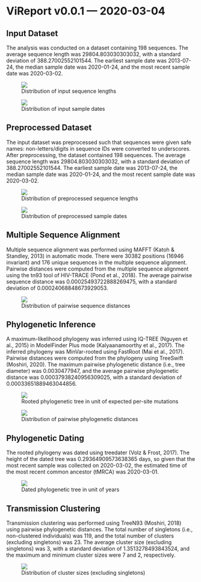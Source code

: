 # ViReport v0.0.1 &mdash; 2020-03-04

## Input Dataset
The analysis was conducted on a dataset containing 198 sequences.
The average sequence length was 29804.803030303032,
with a standard deviation of 388.27002552101544.
The earliest sample date was 2013-07-24,
the median sample date was 2020-01-24,
and the most recent sample date was 2020-03-02.


<figure>
<img src="./report_files/figs/input_sequence_lengths.png" width="auto" height="auto" style="max-width:75%;">
<figcaption>Distribution of input sequence lengths</figcaption>
</figure>



<figure>
<img src="./report_files/figs/input_sample_dates.png" width="auto" height="auto" style="max-width:75%;">
<figcaption>Distribution of input sample dates</figcaption>
</figure>


## Preprocessed Dataset
The input dataset was preprocessed such that sequences were given safe names: non-letters/digits in sequence IDs were converted to underscores.
After preprocessing, the dataset contained 198 sequences.
The average sequence length was 29804.803030303032,
with a standard deviation of 388.27002552101544.
The earliest sample date was 2013-07-24,
the median sample date was 2020-01-24,
and the most recent sample date was 2020-03-02.


<figure>
<img src="./report_files/figs/processed_sequence_lengths.png" width="auto" height="auto" style="max-width:75%;">
<figcaption>Distribution of preprocessed sequence lengths</figcaption>
</figure>



<figure>
<img src="./report_files/figs/processed_sample_dates.png" width="auto" height="auto" style="max-width:75%;">
<figcaption>Distribution of preprocessed sample dates</figcaption>
</figure>


## Multiple Sequence Alignment
Multiple sequence alignment was performed using MAFFT (Katoh & Standley, 2013) in automatic mode.
There were 30382 positions (16946 invariant) and 176 unique sequences in the multiple sequence alignment.
Pairwise distances were computed from the multiple sequence alignment using the tn93 tool of HIV-TRACE (Pond et al., 2018).
The average pairwise sequence distance was 0.00025493722888269475,
with a standard deviation of 0.00024068848673929053.


<figure>
<img src="./report_files/figs/pairwise_distances_sequences.png" width="auto" height="auto" style="max-width:75%;">
<figcaption>Distribution of pairwise sequence distances</figcaption>
</figure>


## Phylogenetic Inference
A maximum-likelihood phylogeny was inferred using IQ-TREE (Nguyen et al., 2015) in ModelFinder Plus mode (Kalyaanamoorthy et al., 2017).
The inferred phylogeny was MinVar-rooted using FastRoot (Mai et al., 2017).
Pairwise distances were computed from the phylogeny using TreeSwift (Moshiri, 2020).
The maximum pairwise phylogenetic distance (i.e., tree diameter) was 0.0030477947,
and the average pairwise phylogenetic distance was 0.00037938240956309025,
with a standard deviation of 0.00033651889463044856.


<figure>
<img src="./report_files/figs/tree_mutations.png" width="auto" height="auto" style="max-width:100%;max-height:100%;">
<figcaption>Rooted phylogenetic tree in unit of expected per-site mutations</figcaption>
</figure>



<figure>
<img src="./report_files/figs/pairwise_distances_tree.png" width="auto" height="auto" style="max-width:75%;">
<figcaption>Distribution of pairwise phylogenetic distances</figcaption>
</figure>


## Phylogenetic Dating
The rooted phylogeny was dated using treedater (Volz & Frost, 2017).
The height of the dated tree was 0.29364909573638365 days,
so given that the most recent sample was collected on 2020-03-02,
the estimated time of the most recent common ancestor (tMRCA) was 2020-03-01.


<figure>
<img src="./report_files/figs/tree_time.png" width="auto" height="auto" style="max-width:100%;max-height:100%;">
<figcaption>Dated phylogenetic tree in unit of years</figcaption>
</figure>


## Transmission Clustering
Transmission clustering was performed using TreeN93 (Moshiri, 2018) using pairwise phylogenetic distances.
The total number of singletons (i.e., non-clustered individuals) was 119,
and the total number of clusters (excluding singletons) was 23.
The average cluster size (excluding singletons) was 3,
with a standard deviation of 1.3513278493843524,
and the maximum and minimum cluster sizes were 7 and 2, respectively.


<figure>
<img src="./report_files/figs/cluster_sizes.png" width="auto" height="auto" style="max-width:75%;">
<figcaption>Distribution of cluster sizes (excluding singletons)</figcaption>
</figure>


